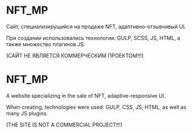 # NFT_MP
Сайт, специализирущийся на продаже NFT, адаптивно-отзывчивый UI.


При создании использовались технологии: GULP, SCSS, JS, HTML, а также множество плагинов JS.

(САЙТ НЕ ЯВЛЯЕТСЯ КОММЕРЧЕСКИМ ПРОЕКТОМ!!!)

# NFT_MP
A website specializing in the sale of NFT, adaptive-responsive UI.


When creating, technologies were used: GULP, CSS, JS, HTML, as well as many JS plugins.

(THE SITE IS NOT A COMMERCIAL PROJECT!!!)
